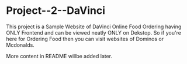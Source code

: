 # Project--2--DaVinci
This project is a Sample Website of DaVinci Online Food Ordering having ONLY Frontend and can be viewed neatly ONLY on Dekstop.
So if you're here for Ordering Food then you can visit websites of Dominos or Mcdonalds.

More content in README willbe added later.
